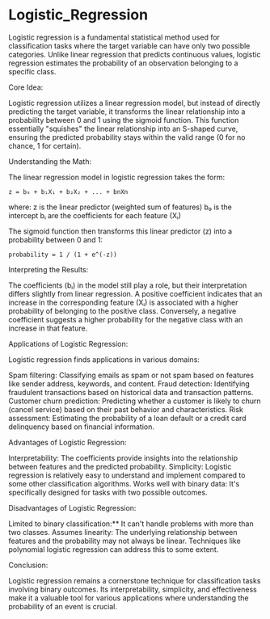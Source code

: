 # Logistic_Regression

Logistic regression is a fundamental statistical method used for classification tasks where the target variable can have only two possible categories. Unlike linear regression that predicts continuous values, logistic regression estimates the probability of an observation belonging to a specific class.

Core Idea:

Logistic regression utilizes a linear regression model, but instead of directly predicting the target variable, it transforms the linear relationship into a probability between 0 and 1 using the sigmoid function. This function essentially "squishes" the linear relationship into an S-shaped curve, ensuring the predicted probability stays within the valid range (0 for no chance, 1 for certain).

Understanding the Math:

The linear regression model in logistic regression takes the form:

  ```
  z = b₀ + b₁X₁ + b₂X₂ + ... + bnXn
  ```

  where:
      z is the linear predictor (weighted sum of features)
      b₀ is the intercept
      bᵢ are the coefficients for each feature (Xᵢ)

The sigmoid function then transforms this linear predictor (z) into a probability between 0 and 1:

  ```
  probability = 1 / (1 + e^(-z))
  ```

Interpreting the Results:

The coefficients (bᵢ) in the model still play a role, but their interpretation differs slightly from linear regression. A positive coefficient indicates that an increase in the corresponding feature (Xᵢ) is associated with a higher probability of belonging to the positive class. Conversely, a negative coefficient suggests a higher probability for the negative class with an increase in that feature.

Applications of Logistic Regression:

Logistic regression finds applications in various domains:

Spam filtering: Classifying emails as spam or not spam based on features like sender address, keywords, and content.
Fraud detection: Identifying fraudulent transactions based on historical data and transaction patterns.
Customer churn prediction: Predicting whether a customer is likely to churn (cancel service) based on their past behavior and characteristics.
Risk assessment: Estimating the probability of a loan default or a credit card delinquency based on financial information.

Advantages of Logistic Regression:

Interpretability: The coefficients provide insights into the relationship between features and the predicted probability.
Simplicity: Logistic regression is relatively easy to understand and implement compared to some other classification algorithms.
Works well with binary data: It's specifically designed for tasks with two possible outcomes.

Disadvantages of Logistic Regression:

Limited to binary classification:** It can't handle problems with more than two classes.
Assumes linearity:  The underlying relationship between features and the probability may not always be linear. Techniques like polynomial logistic regression can address this to some extent.

Conclusion:

Logistic regression remains a cornerstone technique for classification tasks involving binary outcomes. Its interpretability, simplicity, and effectiveness make it a valuable tool for various applications where understanding the probability of an event is crucial.


  
